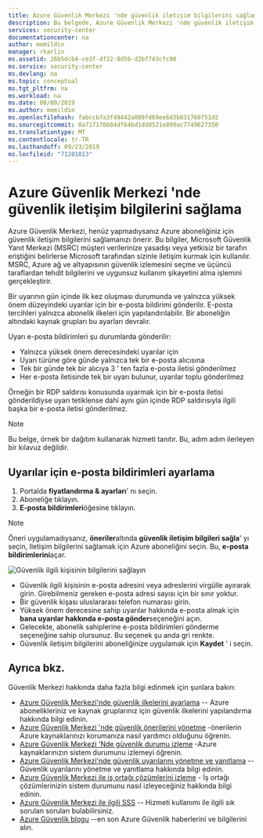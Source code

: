 ```yaml
---
title: Azure Güvenlik Merkezi 'nde güvenlik iletişim bilgilerini sağlama | Microsoft Docs
description: Bu belgede, Azure Güvenlik Merkezi 'nde güvenlik iletişim ayrıntılarını sağlama gösterilmektedir.
services: security-center
documentationcenter: na
author: memildin
manager: rkarlin
ms.assetid: 26b5dcb4-ce3f-4f22-8d56-d2bf743cfc90
ms.service: security-center
ms.devlang: na
ms.topic: conceptual
ms.tgt_pltfrm: na
ms.workload: na
ms.date: 08/09/2019
ms.author: memildin
ms.openlocfilehash: fabccb7a3f49442a009fd69ee6d3b831760751d2
ms.sourcegitcommit: 8a717170b04df64bd1ddd521e899ac7749627350
ms.translationtype: MT
ms.contentlocale: tr-TR
ms.lasthandoff: 09/23/2019
ms.locfileid: "71201013"
---
```

# <a name="provide-security-contact-details-in-azure-security-center"></a>Azure Güvenlik Merkezi 'nde güvenlik iletişim bilgilerini sağlama
Azure Güvenlik Merkezi, henüz yapmadıysanız Azure aboneliğiniz için güvenlik iletişim bilgilerini sağlamanızı önerir. Bu bilgiler, Microsoft Güvenlik Yanıt Merkezi (MSRC) müşteri verilerinize yasadışı veya yetkisiz bir tarafın eriştiğini belirlerse Microsoft tarafından sizinle iletişim kurmak için kullanılır. MSRC, Azure ağ ve altyapısının güvenlik izlemesini seçme ve üçüncü taraflardan tehdit bilgilerini ve uygunsuz kullanım şikayetini alma işlemini gerçekleştirir.

Bir uyarının gün içinde ilk kez oluşması durumunda ve yalnızca yüksek önem düzeyindeki uyarılar için bir e-posta bildirimi gönderilir. E-posta tercihleri yalnızca abonelik ilkeleri için yapılandırılabilir. Bir aboneliğin altındaki kaynak grupları bu ayarları devralır. 

Uyarı e-posta bildirimleri şu durumlarda gönderilir:
- Yalnızca yüksek önem derecesindeki uyarılar için
- Uyarı türüne göre günde yalnızca tek bir e-posta alıcısına  
- Tek bir günde tek bir alıcıya 3 ' ten fazla e-posta iletisi gönderilmez
- Her e-posta iletisinde tek bir uyarı bulunur, uyarılar toplu gönderilmez
 
Örneğin bir RDP saldırısı konusunda uyarmak için bir e-posta iletisi gönderildiyse uyarı tetiklense dahi aynı gün içinde RDP saldırısıyla ilgili başka bir e-posta iletisi gönderilmez. 

> [!NOTE]
> Bu belge, örnek bir dağıtım kullanarak hizmeti tanıtır.  Bu, adım adım ilerleyen bir kılavuz değildir.

## Uyarılar için e-posta bildirimleri ayarlama<a name="email"></a>

1. Portalda **fiyatlandırma & ayarları**' nı seçin.
1. Aboneliğe tıklayın.
1. **E-posta bildirimleri**öğesine tıklayın.

> [!NOTE]
> Öneri uygulamadıysanız, **öneriler**altında **güvenlik iletişim bilgileri sağla**' yı seçin, Iletişim bilgilerini sağlamak için Azure aboneliğini seçin. Bu, **e-posta bildirimlerini**açar.

   ![Güvenlik ilgili kişisinin bilgilerini sağlayın][2]

   * Güvenlik ilgili kişisinin e-posta adresini veya adreslerini virgülle ayırarak girin. Girebilmeniz gereken e-posta adresi sayısı için bir sınır yoktur.
   * Bir güvenlik kişası uluslararası telefon numarası girin.
   * Yüksek önem derecesine sahip uyarılar hakkında e-posta almak için **bana uyarılar hakkında e-posta gönder**seçeneğini açın.
   * Gelecekte, abonelik sahiplerine e-posta bildirimleri gönderme seçeneğine sahip olursunuz. Bu seçenek şu anda gri renkte.
   * Güvenlik iletişim bilgilerini aboneliğinize uygulamak için **Kaydet** ' i seçin.

## <a name="see-also"></a>Ayrıca bkz.
Güvenlik Merkezi hakkında daha fazla bilgi edinmek için şunlara bakın:

* [Azure Güvenlik Merkezi'nde güvenlik ilkelerini ayarlama](tutorial-security-policy.md) -- Azure abonelikleriniz ve kaynak gruplarınız için güvenlik ilkelerini yapılandırma hakkında bilgi edinin.
* [Azure Güvenlik Merkezi 'nde güvenlik önerilerini yönetme](security-center-recommendations.md) -önerilerin Azure kaynaklarınızı korumanıza nasıl yardımcı olduğunu öğrenin.
* [Azure Güvenlik Merkezi 'Nde güvenlik durumu izleme](security-center-monitoring.md) -Azure kaynaklarınızın sistem durumunu izlemeyi öğrenin.
* [Azure Güvenlik Merkezi'nde güvenlik uyarılarını yönetme ve yanıtlama](security-center-managing-and-responding-alerts.md) -- Güvenlik uyarılarını yönetme ve yanıtlama hakkında bilgi edinin.
* [Azure Güvenlik Merkezi ile iş ortağı çözümlerini izleme](security-center-partner-solutions.md) - İş ortağı çözümlerinizin sistem durumunu nasıl izleyeceğiniz hakkında bilgi edinin.
* [Azure Güvenlik Merkezi ile ilgili SSS](security-center-faq.md) -- Hizmeti kullanımı ile ilgili sık sorulan soruları bulabilirsiniz.
* [Azure Güvenlik blogu](https://blogs.msdn.com/b/azuresecurity/) --en son Azure Güvenlik haberlerini ve bilgilerini alın.

<!--Image references-->
[1]: ./media/security-center-provide-security-contacts/provide-contacts.png
[2]:./media/security-center-provide-security-contacts/provide-contact-details.png
